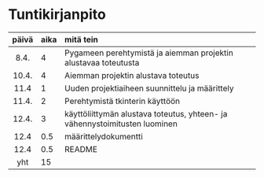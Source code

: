 # Tuntikirjanpito

| päivä | aika | mitä tein  |
| :----:|:-----| :-----|
| 8.4.  | 4    | Pygameen perehtymistä ja aiemman projektin alustavaa toteutusta |
| 10.4. | 4    | Aiemman projektin alustava toteutus |
| 11.4  | 1    | Uuden projektiaiheen suunnittelu ja määrittely
| 11.4. | 2    | Perehtymistä tkinterin käyttöön |
| 12.4. | 3    | käyttöliittymän alustava toteutus, yhteen- ja vähennystoimitusten luominen |
| 12.4  | 0.5    | määrittelydokumentti |
| 12.4  | 0.5    | README |
| yht   | 15   | | 